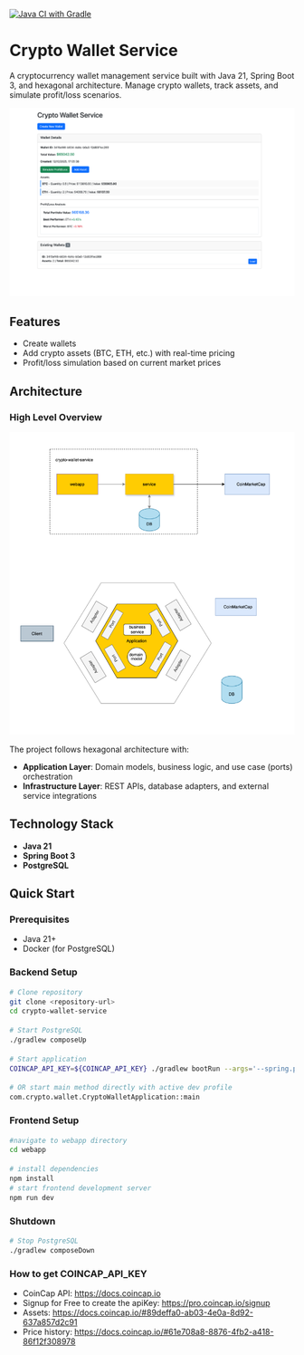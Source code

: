 [![Java CI with Gradle](https://github.com/devbith/crypto-wallet-service/actions/workflows/gradle.yml/badge.svg)](https://github.com/devbith/crypto-wallet-service/actions/workflows/gradle.yml)

# Crypto Wallet Service

A cryptocurrency wallet management service built with Java 21, Spring Boot 3, and hexagonal architecture. 
Manage crypto wallets, track assets, and simulate profit/loss scenarios.

<img src="assets/demo.png" alt="Demo Screenshot"/>

## Features
- Create wallets 
- Add crypto assets (BTC, ETH, etc.) with real-time pricing
- Profit/loss simulation based on current market prices

## Architecture

### High Level Overview
<img src="assets/architecture.png" alt="Architecture Diagram"/>

The project follows hexagonal architecture with:
- **Application Layer**: Domain models, business logic, and use case (ports) orchestration
- **Infrastructure Layer**: REST APIs, database adapters, and external service integrations


## Technology Stack

- **Java 21**
- **Spring Boot 3**
- **PostgreSQL**

## Quick Start

### Prerequisites
- Java 21+ 
- Docker (for PostgreSQL)

### Backend Setup

```bash
# Clone repository
git clone <repository-url>
cd crypto-wallet-service

# Start PostgreSQL
./gradlew composeUp

# Start application 
COINCAP_API_KEY=${COINCAP_API_KEY} ./gradlew bootRun --args='--spring.profiles.active=dev'

# OR start main method directly with active dev profile
com.crypto.wallet.CryptoWalletApplication::main 
```

### Frontend Setup

```bash
#navigate to webapp directory
cd webapp

# install dependencies
npm install
# start frontend development server
npm run dev
```

### Shutdown
```bash
# Stop PostgreSQL
./gradlew composeDown
```


### How to get COINCAP_API_KEY 
- CoinCap API: https://docs.coincap.io
- Signup for Free to create the apiKey: https://pro.coincap.io/signup
- Assets: https://docs.coincap.io/#89deffa0-ab03-4e0a-8d92-637a857d2c91
- Price history: https://docs.coincap.io/#61e708a8-8876-4fb2-a418-86f12f308978
